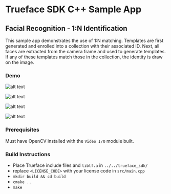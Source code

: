 # Trueface SDK C++ Sample App
## Facial Recognition - 1:N Identification
This sample app demonstrates the use of 1:N matching. Templates are first generated and enrolled into a collection with their associated ID.
Next, all faces are extracted from the camera frame and used to generate templates. If any of these templates match those in the collection, the identity is draw on the image. 

### Demo
![alt text](./demo_gifs/demo1.gif)

![alt text](./demo_gifs/demo2.gif)

![alt text](./demo_gifs/demo3.gif)

![alt text](./demo_gifs/demo4.gif)

### Prerequisites
Must have OpenCV installed with the `Video I/O` module built. 

### Build Instructions
* Place Trueface include files and `libtf.a` in `../../trueface_sdk/`
* replace `<LICENSE_CODE>` with your license code in `src/main.cpp`
* `mkdir build && cd build`
* `cmake ..`
* `make`
